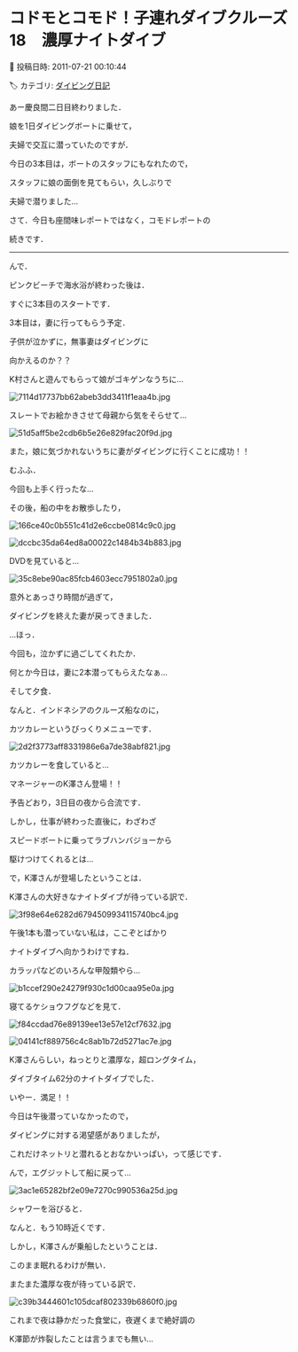 # コドモとコモド！子連れダイブクルーズ18　濃厚ナイトダイブ

📅 投稿日時: 2011-07-21 00:10:44

🏷️ カテゴリ: [ダイビング日記](ce3a7a8d424d112fce83ee85c81a0e344.md)

あー慶良間二日目終わりました．


娘を1日ダイビングボートに乗せて，


夫婦で交互に潜っていたのですが．





今日の3本目は，ボートのスタッフにもなれたので，


スタッフに娘の面倒を見てもらい，久しぶりで


夫婦で潜りました…





さて．今日も座間味レポートではなく，コモドレポートの


続きです．


------





んで．


ピンクビーチで海水浴が終わった後は．





すぐに3本目のスタートです．


3本目は，妻に行ってもらう予定．


子供が泣かずに，無事妻はダイビングに


向かえるのか？？





K村さんと遊んでもらって娘がゴキゲンなうちに…




![7114d17737bb62abeb3dd3411f1eaa4b.jpg](images/7114d17737bb62abeb3dd3411f1eaa4b.jpg)







スレートでお絵かきさせて母親から気をそらせて…




![51d5aff5be2cdb6b5e26e829fac20f9d.jpg](images/51d5aff5be2cdb6b5e26e829fac20f9d.jpg)







また，娘に気づかれないうちに妻がダイビングに行くことに成功！！


むふふ．


今回も上手く行ったな…





その後，船の中をお散歩したり，




![166ce40c0b551c41d2e6ccbe0814c9c0.jpg](images/166ce40c0b551c41d2e6ccbe0814c9c0.jpg)






![dccbc35da64ed8a00022c1484b34b883.jpg](images/dccbc35da64ed8a00022c1484b34b883.jpg)







DVDを見ていると…




![35c8ebe90ac85fcb4603ecc7951802a0.jpg](images/35c8ebe90ac85fcb4603ecc7951802a0.jpg)




意外とあっさり時間が過ぎて，


ダイビングを終えた妻が戻ってきました．





…ほっ．


今回も，泣かずに過ごしてくれたか．


何とか今日は，妻に2本潜ってもらえたなぁ…





そして夕食．


なんと．インドネシアのクルーズ船なのに，


カツカレーというびっくりメニューです．




![2d2f3773aff8331986e6a7de38abf821.jpg](images/2d2f3773aff8331986e6a7de38abf821.jpg)







カツカレーを食していると…


マネージャーのK澤さん登場！！


予告どおり，3日目の夜から合流です．


しかし，仕事が終わった直後に，わざわざ


スピードボートに乗ってラブハンバジョーから


駆けつけてくれるとは…





で，K澤さんが登場したということは．


K澤さんの大好きなナイトダイブが待っている訳で．




![3f98e64e6282d6794509934115740bc4.jpg](images/3f98e64e6282d6794509934115740bc4.jpg)




午後1本も潜っていない私は，ここぞとばかり


ナイトダイブへ向かうわけですね．





カラッパなどのいろんな甲殻類やら…




![b1ccef290e24279f930c1d00caa95e0a.jpg](images/b1ccef290e24279f930c1d00caa95e0a.jpg)







寝てるケショウフグなどを見て．




![f84ccdad76e89139ee13e57e12cf7632.jpg](images/f84ccdad76e89139ee13e57e12cf7632.jpg)






![04141cf889756c4c8ab1b72d5271ac7e.jpg](images/04141cf889756c4c8ab1b72d5271ac7e.jpg)







K澤さんらしい，ねっとりと濃厚な，超ロングタイム，


ダイブタイム62分のナイトダイブでした．


いやー．満足！！





今日は午後潜っていなかったので，


ダイビングに対する渇望感がありましたが，


これだけネットリと潜れるとおなかいっぱい，って感じです．





んで，エグジットして船に戻って…




![3ac1e65282bf2e09e7270c990536a25d.jpg](images/3ac1e65282bf2e09e7270c990536a25d.jpg)




シャワーを浴びると．


なんと．もう10時近くです．





しかし，K澤さんが乗船したということは．


このまま眠れるわけが無い．


またまた濃厚な夜が待っている訳で．




![c39b3444601c105dcaf802339b6860f0.jpg](images/c39b3444601c105dcaf802339b6860f0.jpg)







これまで夜は静かだった食堂に，夜遅くまで絶好調の


K澤節が炸裂したことは言うまでも無い…
